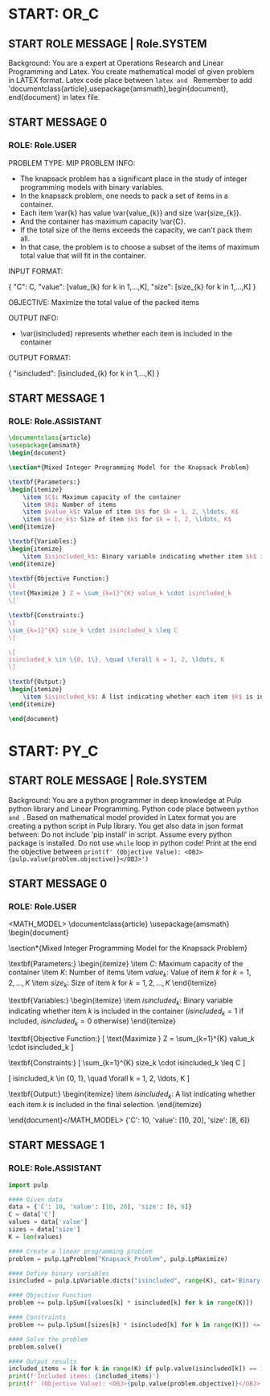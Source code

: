 # START: OR_C 
## START ROLE MESSAGE | Role.SYSTEM 
Background: You are a expert at Operations Research and Linear Programming and Latex. You create mathematical model of given problem in LATEX format. Latex code place between ```latex and ``` Remember to add 'documentclass{article},usepackage{amsmath},begin{document}, end{document} in latex file. 
## START MESSAGE 0 
### ROLE: Role.USER
<DESCRIPTION>
PROBLEM TYPE: MIP
PROBLEM INFO:

- The knapsack problem has a significant place in the study of integer programming models with binary variables. 
- In the knapsack problem, one needs to pack a set of items in a container.
- Each item \var{k} has value \var{value_{k}} and size \var{size_{k}}.
- And the container has maximum capacity \var{C}. 
- If the total size of the items exceeds the capacity, we can't pack them all. 
- In that case, the problem is to choose a subset of the items of maximum total value that will fit in the container. 

INPUT FORMAT:

{
	"C": C,
	"value": [value_{k} for k in 1,...,K],
	"size": [size_{k} for k in 1,...,K]
}


OBJECTIVE: Maximize the total value of the packed items

OUTPUT INFO:

- \var{isincluded} represents whether each item is included in the container

OUTPUT FORMAT:

{
	"isincluded": [isincluded_{k} for k in 1,...,K]
}
</DESCRIPTION>


## START MESSAGE 1 
### ROLE: Role.ASSISTANT
```latex
\documentclass{article}
\usepackage{amsmath}
\begin{document}

\section*{Mixed Integer Programming Model for the Knapsack Problem}

\textbf{Parameters:}
\begin{itemize}
    \item $C$: Maximum capacity of the container
    \item $K$: Number of items
    \item $value_k$: Value of item $k$ for $k = 1, 2, \ldots, K$
    \item $size_k$: Size of item $k$ for $k = 1, 2, \ldots, K$
\end{itemize}

\textbf{Variables:}
\begin{itemize}
    \item $isincluded_k$: Binary variable indicating whether item $k$ is included in the container ($isincluded_k = 1$ if included, $isincluded_k = 0$ otherwise)
\end{itemize}

\textbf{Objective Function:}
\[
\text{Maximize } Z = \sum_{k=1}^{K} value_k \cdot isincluded_k
\]

\textbf{Constraints:}
\[
\sum_{k=1}^{K} size_k \cdot isincluded_k \leq C
\]

\[
isincluded_k \in \{0, 1\}, \quad \forall k = 1, 2, \ldots, K
\]

\textbf{Output:}
\begin{itemize}
    \item $isincluded_k$: A list indicating whether each item $k$ is included in the final selection.
\end{itemize}

\end{document}
```

# START: PY_C 
## START ROLE MESSAGE | Role.SYSTEM 
Background: You are a python programmer in deep knowledge at Pulp python library and Linear Programming. Python code place between ```python and ```. Based on mathematical model provided in Latex format you are creating a python script in Pulp library. You get also data in json format between: <DATA></DATA> Do not include 'pip install' in script. Assume every python package is installed. Do not use `while` loop in python code! Print at the end the objective between <OBJ></OBJ> `print(f' (Objective Value): <OBJ>{pulp.value(problem.objective)}</OBJ>')` 
## START MESSAGE 0 
### ROLE: Role.USER
<MATH_MODEL>
\documentclass{article}
\usepackage{amsmath}
\begin{document}

\section*{Mixed Integer Programming Model for the Knapsack Problem}

\textbf{Parameters:}
\begin{itemize}
    \item $C$: Maximum capacity of the container
    \item $K$: Number of items
    \item $value_k$: Value of item $k$ for $k = 1, 2, \ldots, K$
    \item $size_k$: Size of item $k$ for $k = 1, 2, \ldots, K$
\end{itemize}

\textbf{Variables:}
\begin{itemize}
    \item $isincluded_k$: Binary variable indicating whether item $k$ is included in the container ($isincluded_k = 1$ if included, $isincluded_k = 0$ otherwise)
\end{itemize}

\textbf{Objective Function:}
\[
\text{Maximize } Z = \sum_{k=1}^{K} value_k \cdot isincluded_k
\]

\textbf{Constraints:}
\[
\sum_{k=1}^{K} size_k \cdot isincluded_k \leq C
\]

\[
isincluded_k \in \{0, 1\}, \quad \forall k = 1, 2, \ldots, K
\]

\textbf{Output:}
\begin{itemize}
    \item $isincluded_k$: A list indicating whether each item $k$ is included in the final selection.
\end{itemize}

\end{document}</MATH_MODEL>
<DATA>
{'C': 10, 'value': [10, 20], 'size': [8, 6]}</DATA>


## START MESSAGE 1 
### ROLE: Role.ASSISTANT
```python
import pulp

#### Given data
data = {'C': 10, 'value': [10, 20], 'size': [8, 6]}
C = data['C']
values = data['value']
sizes = data['size']
K = len(values)

#### Create a linear programming problem
problem = pulp.LpProblem("Knapsack_Problem", pulp.LpMaximize)

#### Define binary variables
isincluded = pulp.LpVariable.dicts("isincluded", range(K), cat='Binary')

#### Objective Function
problem += pulp.lpSum([values[k] * isincluded[k] for k in range(K)])

#### Constraints
problem += pulp.lpSum([sizes[k] * isincluded[k] for k in range(K)]) <= C

#### Solve the problem
problem.solve()

#### Output results
included_items = [k for k in range(K) if pulp.value(isincluded[k]) == 1]
print(f'Included items: {included_items}')
print(f' (Objective Value): <OBJ>{pulp.value(problem.objective)}</OBJ>')
```

